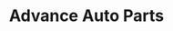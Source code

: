 ---
title: "Advance Auto Parts"
url: /amarillo/advance-auto-parts-south-grand-street/
shop: car parts
---